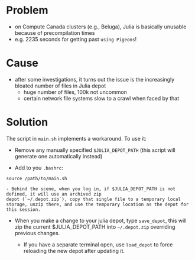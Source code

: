 # Problem

- on Compute Canada clusters (e.g., Beluga), Julia is basically unusable because of precompilation times
- e.g. 2235 seconds for getting past `using Pigeons`!


# Cause

- after some investigations, it turns out the issue is the increasingly bloated number of files in Julia depot
    - huge number of files, 100k not uncommon
    - certain network file systems slow to a crawl when faced by that


# Solution

The script in `main.sh` implements a workaround. To use it:

- Remove any manually specified `$JULIA_DEPOT_PATH` (this script will generate one automatically instead)

- Add to you `.bashrc`: 

```
source /path/to/main.sh
```

    - Behind the scene, when you log in, if $JULIA_DEPOT_PATH is not defined, it will use an archived zip 
    depot (`~/.depot.zip`), copy that single file to a temporary local storage, unzip there, and use the temporary location as the depot for this session. 

- When you make a change to your julia depot, type `save_depot`, this will zip the current $JULIA_DEPOT_PATH into 
    `~/.depot.zip` overriding previous changes. 

    - If you have a separate terminal open, use `load_depot` to force reloading the new depot after updating it. 